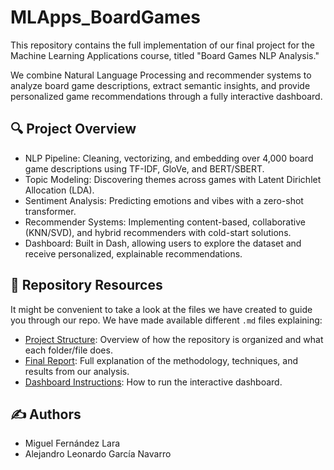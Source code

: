 # MLApps_BoardGames
This repository contains the full implementation of our final project for the Machine Learning Applications course, titled "Board Games NLP Analysis."

We combine Natural Language Processing and recommender systems to analyze board game descriptions, extract semantic insights, and provide personalized game recommendations through a fully interactive dashboard.

## 🔍 Project Overview
- NLP Pipeline: Cleaning, vectorizing, and embedding over 4,000 board game descriptions using TF-IDF, GloVe, and BERT/SBERT.
- Topic Modeling: Discovering themes across games with Latent Dirichlet Allocation (LDA).
- Sentiment Analysis: Predicting emotions and vibes with a zero-shot transformer.
- Recommender Systems: Implementing content-based, collaborative (KNN/SVD), and hybrid recommenders with cold-start solutions.
- Dashboard: Built in Dash, allowing users to explore the dataset and receive personalized, explainable recommendations.

## 📂 Repository Resources
It might be convenient to take a look at the files we have created to guide you through our repo. We have made available different `.md` files explaining:
- [Project Structure](https://github.com/alexgaarciia/MLApps_BoardGames/blob/main/docs/REPO_STRUCTURE.md): Overview of how the repository is organized and what each folder/file does.
- [Final Report](https://github.com/alexgaarciia/MLApps_BoardGames/blob/main/docs/REPORT.md): Full explanation of the methodology, techniques, and results from our analysis.
- [Dashboard Instructions](https://github.com/alexgaarciia/MLApps_BoardGames/blob/main/docs/DASHBOARD.md): How to run the interactive dashboard.

## ✍️ Authors
- Miguel Fernández Lara
- Alejandro Leonardo García Navarro
  
